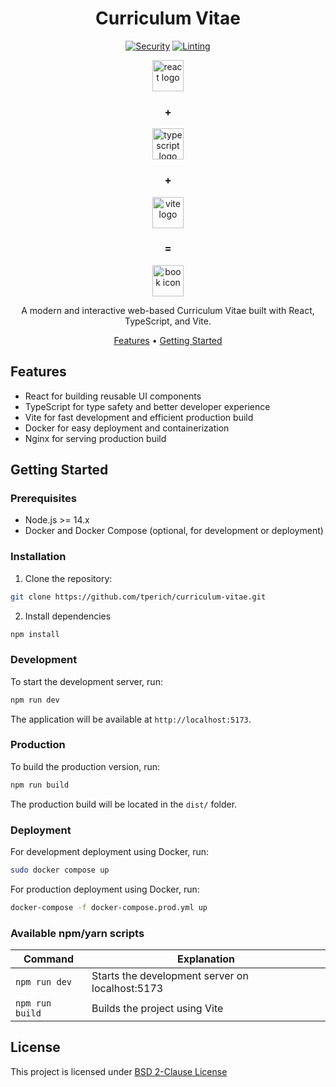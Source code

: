 <div align="center">

# Curriculum Vitae

[![Security](https://github.com/tperich/curriculum-vitae/actions/workflows/security.yml/badge.svg)](https://github.com/yourusername/curriculum-vitae/actions/workflows/security.yml)
[![Linting](https://github.com/tperich/curriculum-vitae/actions/workflows/linting.yml/badge.svg)](https://github.com/yourusername/curriculum-vitae/actions/workflows/linting.yml)

<image width="50px" src="public/react.svg" alt="react logo" /> <h3>+</h3>
<image width="50px" src="public/typescript.svg" alt="typescript logo" /> <h3>+</h3>
<image width="50px" src="public/vite.svg" alt="vite logo" /> <h3>=</h3>
<image width="50px" src="public/book.svg" alt="book icon" />

A modern and interactive web-based Curriculum Vitae built with React, TypeScript, and Vite.

[Features](#features) •
[Getting Started](#getting-started)

</div>

## Features

- React for building reusable UI components
- TypeScript for type safety and better developer experience
- Vite for fast development and efficient production build
- Docker for easy deployment and containerization
- Nginx for serving production build

## Getting Started

### Prerequisites

- Node.js >= 14.x
- Docker and Docker Compose (optional, for development or deployment)

### Installation

1. Clone the repository:

```bash
git clone https://github.com/tperich/curriculum-vitae.git
```

2. Install dependencies

```bash
npm install
```

### Development

To start the development server, run:

```bash
npm run dev
```

The application will be available at `http://localhost:5173`.

### Production

To build the production version, run:

```bash
npm run build
```

The production build will be located in the `dist/` folder.

### Deployment

For development deployment using Docker, run:

```bash
sudo docker compose up
```

For production deployment using Docker, run:

```bash
docker-compose -f docker-compose.prod.yml up
```

### Available npm/yarn scripts

| Command         | Explanation                                                                                                  |
| --------------- | ------------------------------------------------------------------------------------------------------------ |
| `npm run dev`  | Starts the development server on localhost:5173                                                              |
| `npm run build`| Builds the project using Vite                                                                                |

## License

This project is licensed under [BSD 2-Clause License](./LICENSE)
